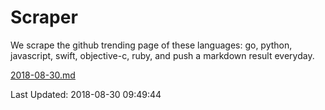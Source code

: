 # Scraper

We scrape the github trending page of these languages: go, python, javascript, swift, objective-c, ruby, and push a markdown result everyday.

[2018-08-30.md](https://github.com/henson/Scraper/blob/master/2018-08-30.md)

Last Updated: 2018-08-30 09:49:44
